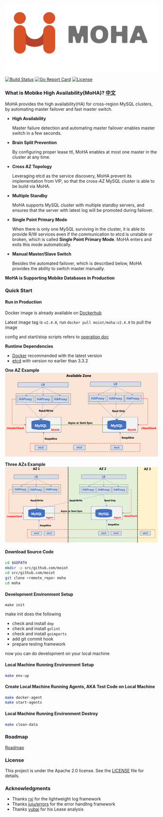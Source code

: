 ![moha_logo](moha_logo.png)

[![Build Status](https://travis-ci.org/moiot/moha.svg?branch=master)](https://travis-ci.org/moiot/moha)
[![Go Report Card](https://goreportcard.com/badge/github.com/moiot/moha)](https://goreportcard.com/report/github.com/moiot/moha)
[![License](https://img.shields.io/badge/License-Apache%202.0-blue.svg)](https://opensource.org/licenses/Apache-2.0)

### What is Mobike High Availability(MoHA)? [中文](README-cn.md)

MoHA provides the high availability(HA) for cross-region MySQL clusters, 
by automating master failover and fast master switch.

- __High Availability__

    Master failure detection and automating master failover enables master switch in a few seconds.
    
- __Brain Split Prevention__

    By configuring proper lease ttl, MoHA enables at most one master in the cluster at any time.
    
- __Cross AZ Topology__

    Leveraging etcd as the service discovery, MoHA prevent its implementation from VIP,
    so that the cross-AZ MySQL cluster is able to be build via MoHA.

- __Multiple Standby__

    MoHA supports MySQL cluster with multiple standby servers, 
    and ensures that the server with latest log will be promoted during failover.
  
- __Single Point Primary Mode__ 

    When there is only one MySQL surviving in the cluster, 
    it is able to provide R/W services even if the communication to etcd is unstable or broken,
    which is called **Single Point Primary Mode**. MoHA enters and exits this mode automatically.

- __Manual Master/Slave Switch__

    Besides the automated failover, which is described below, MoHA provides the ability to switch master manually.

__MoHA is Supporting Mobike Databases in Production__


### Quick Start

#### Run in Production
Docker image is already available on [Dockerhub](https://cloud.docker.com/u/moiot/repository/docker/moiot/moha)

Latest image tag is  `v2.4.0`, run `docker pull moiot/moha:v2.4.0` to pull the image
 
config and start/stop scripts refers to [operation doc](docs/operation.md)

**Runtime Dependencies**
- [Docker](https://www.docker.com/) recommended with the latest version
- [etcd](https://coreos.com/etcd/) with version no earlier than 3.3.2 


**One AZ Example**
![1az](docs/1az.png)


**Three AZs Example**
![3az](docs/3az.png)

#### Download Source Code

```bash
cd $GOPATH
mkdir -p src/github.com/moiot
cd src/github.com/moiot
git clone <remote_repo> moha
cd moha
```

#### Development Environment Setup

```
make init
```
make init  does the following
- check and install `dep`
- check and install `golint`
- check and install `goimports`
- add git commit hook
- prepare testing framework

now you can do development on your local machine


#### Local Machine Running Environment Setup

```bash
make env-up
```

#### Create Local Machine Running Agents, AKA Test Code on Local Machine
```bash
make docker-agent
make start-agents
```

#### Local Machine Running Environment Destroy

```bash
make clean-data
```

### Roadmap
[Roadmap](docs/roadmap.md)


### License
This project is under the Apache 2.0 license. See the [LICENSE](LICENSE) file for details.

### Acknowledgments
* Thanks [rxi](https://github.com/rxi) for the lightweight log framework
* Thanks [juju/errors](https://github.com/juju/errors) for the error handling framework
* Thanks [yubai](http://oceanbase.org.cn/?p=41) for his Lease analysis
